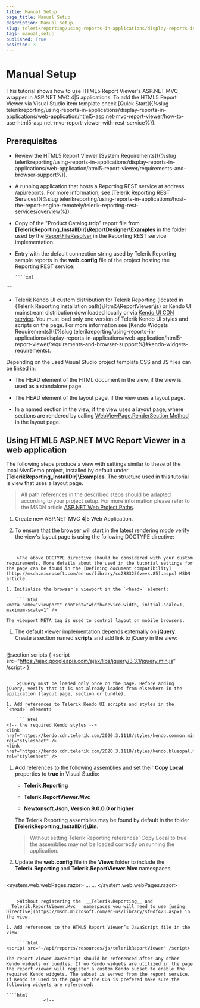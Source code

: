 ```yaml
---
title: Manual Setup
page_title: Manual Setup 
description: Manual Setup
slug: telerikreporting/using-reports-in-applications/display-reports-in-applications/web-application/html5-asp.net-mvc-report-viewer/manual-setup
tags: manual,setup
published: True
position: 3
---
```


# Manual Setup

This tutorial shows how to use HTML5 Report Viewer's ASP.NET MVC wrapper in ASP.NET MVC 4|5 applications. To add the HTML5 Report Viewer via Visual Studio item template check [Quick Start]({%slug telerikreporting/using-reports-in-applications/display-reports-in-applications/web-application/html5-asp.net-mvc-report-viewer/how-to-use-html5-asp.net-mvc-report-viewer-with-rest-service%}).

## Prerequisites

* Review the HTML5 Report Viewer [System Requirements]({%slug telerikreporting/using-reports-in-applications/display-reports-in-applications/web-application/html5-report-viewer/requirements-and-browser-support%}). 

* A running application that hosts a Reporting REST service at address /api/reports. For more information, see [Telerik Reporting REST Services]({%slug telerikreporting/using-reports-in-applications/host-the-report-engine-remotely/telerik-reporting-rest-services/overview%}). 

* Copy of the "Product Catalog.trdp" report file from __[TelerikReporting_InstallDir]\ReportDesigner\Examples__ in the folder used by the  [ReportFileResolver](/reporting/api/Telerik.Reporting.Services.WebApi.ReportFileResolver) in the Reporting REST service implementation. 

* Entry with the default connection string used by Telerik Reporting sample reports in the __web.config__ file of the project hosting the Reporting REST service: 
    
      ````xml
<connectionStrings>
     <add name="Telerik.Reporting.Examples.CSharp.Properties.Settings.TelerikConnectionString"
                connectionString="Data Source=(local);Initial Catalog=AdventureWorks;Integrated Security=SSPI"
                providerName="System.Data.SqlClient" />
</connectionStrings>
````

* Telerik Kendo UI custom distribution for Telerik Reporting (located in {Telerik Reporting installation path}\Html5\ReportViewer\js) or Kendo UI mainstream distribution downloaded locally or via [Kendo UI CDN service](http://docs.telerik.com/kendo-ui/install/cdn). You must load only one version of Telerik Kendo UI styles and scripts on the page. For more information see [Kendo Widgets Requirements](({%slug telerikreporting/using-reports-in-applications/display-reports-in-applications/web-application/html5-report-viewer/requirements-and-browser-support%}#kendo-widgets-requirements).

Depending on the used Visual Studio project template CSS and JS files can be linked in: 

* The HEAD element of the HTML document in the view, if the view is used as a standalone page. 

* The HEAD element of the layout page, if the view uses a layout page. 

* In a named section in the view, if the view uses a layout page, where sections are rendered by calling [WebViewPage.RenderSection Method](https://msdn.microsoft.com/en-us/library/system.web.mvc.webviewpage.rendersection(v=vs.118).aspx) in the layout page. 

## Using HTML5 ASP.NET MVC Report Viewer in a web application

The following steps produce a view with settings similar to these of the local MvcDemo project, installed by default under __[TelerikReporting_InstallDir]\Examples__. The structure used in this tutorial is view that uses a layout page. 

> All path references in the described steps should be adapted according to your project setup. For more information please refer to the MSDN article [ASP.NET Web Project Paths](http://msdn.microsoft.com/en-us/library/ms178116.aspx). 

1. Create new ASP.NET MVC 4|5 Web Application.

1. To ensure that the browser will start in the latest rendering mode verify the view's layout page is using the following DOCTYPE directive: 
    
    ````html
<!DOCTYPE html>
````

    >The above DOCTYPE directive should be considered with your custom requirements. More details about the used in the tutorial settings for the page can be found in the [Defining document compatibility](http://msdn.microsoft.com/en-us/library/cc288325(v=vs.85).aspx) MSDN article. 

1. Initialize the browser’s viewport in the `<head>` element: 
    
    ````html
<meta name="viewport" content="width=device-width, initial-scale=1, maximum-scale=1" />
````

    The viewport META tag is used to control layout on mobile browsers. 

1. The default viewer implementation depends externally on __jQuery__. Create a section named __scripts__ and add link to jQuery in the view: 
    
    ````html
@section scripts
{
    <script src="https://ajax.googleapis.com/ajax/libs/jquery/3.3.1/jquery.min.js" /script>
}
````

    >jQuery must be loaded only once on the page. Before adding jQuery, verify that it is not already loaded from elsewhere in the application (layout page, section or bundle). 

1. Add references to Telerik Kendo UI scripts and styles in the `<head>` element: 
    
    ````html
<!-- the required Kendo styles -->
<link href="https://kendo.cdn.telerik.com/2020.3.1118/styles/kendo.common.min.css" rel="stylesheet" />
<link href="https://kendo.cdn.telerik.com/2020.3.1118/styles/kendo.blueopal.min.css" rel="stylesheet" />
````

1. Add references to the following assemblies and set their __Copy Local__ properties to __true__ in Visual Studio: 

   + __Telerik.Reporting__ 

   + __Telerik.ReportViewer.Mvc__ 

   + __Newtonsoft.Json, Version 9.0.0.0 or higher__ 
   
   The Telerik Reporting assemblies may be found by default in the folder __[TelerikReporting_InstallDir]\Bin__. 

    >Without setting Telerik Reporting references' Copy Local to true the assemblies may not be loaded correctly on running the application.

1. Update the __web.config__ file in the __Views__ folder to include the __Telerik.Reporting__ and __Telerik.ReportViewer.Mvc__ namespaces: 
    
    ````html
<system.web.webPages.razor>
 ...
    <pages pageBaseType="System.Web.Mvc.WebViewPage">
          <namespaces>
         ...
            <add namespace="Telerik.Reporting" />
            <add namespace="Telerik.ReportViewer.Mvc" />
          </namespaces>
    </pages>
  </system.web.webPages.razor>
````

    >Without registering the  __Telerik.Reporting__ and  __Telerik.ReportViewer.Mvc__ namespaces you will need to use [using Directive](https://msdn.microsoft.com/en-us/library/sf0df423.aspx) in the view. 

1. Add references to the HTML5 Report Viewer’s JavaScript file in the view: 
    
    ````html
<script src="~/api/reports/resources/js/telerikReportViewer" /script>
````

    The report viewer JavaScript should be referenced after any other Kendo widgets or bundles. If no Kendo widgets are utilized in the page the report viewer will register a custom Kendo subset to enable the required Kendo widgets. The subset is served from the report service. If Kendo is used on the page or the CDN is prefered make sure the following widgets are referenced: 
    
    ````html
                  <!--
<script src="https://kendo.cdn.telerik.com/2020.3.1118/js/kendo.core.min.js" /script>
<script src="https://kendo.cdn.telerik.com/2020.3.1118/js/kendo.data.odata.min.js" /script>
<script src="https://kendo.cdn.telerik.com/2020.3.1118/js/kendo.data.min.js" /script>
<script src="https://kendo.cdn.telerik.com/2020.3.1118/js/kendo.userevents.min.js" /script>
<script src="https://kendo.cdn.telerik.com/2020.3.1118/js/kendo.selectable.min.js" /script>
<script src="https://kendo.cdn.telerik.com/2020.3.1118/js/kendo.calendar.min.js" /script>
<script src="https://kendo.cdn.telerik.com/2020.3.1118/js/kendo.fx.min.js" /script>
<script src="https://kendo.cdn.telerik.com/2020.3.1118/js/kendo.draganddrop.min.js" /script>
<script src="https://kendo.cdn.telerik.com/2020.3.1118/js/kendo.mobile.scroller.min.js" /script>
<script src="https://kendo.cdn.telerik.com/2020.3.1118/js/kendo.virtuallist.min.js" /script>
<script src="https://kendo.cdn.telerik.com/2020.3.1118/js/kendo.popup.min.js" /script>
<script src="https://kendo.cdn.telerik.com/2020.3.1118/js/kendo.list.min.js" /script>
<script src="https://kendo.cdn.telerik.com/2020.3.1118/js/kendo.combobox.min.js" /script>
<script src="https://kendo.cdn.telerik.com/2020.3.1118/js/kendo.datepicker.min.js" /script>
<script src="https://kendo.cdn.telerik.com/2020.3.1118/js/kendo.resizable.min.js" /script>
<script src="https://kendo.cdn.telerik.com/2020.3.1118/js/kendo.dropdownlist.min.js" /script>
<script src="https://kendo.cdn.telerik.com/2020.3.1118/js/kendo.multiselect.min.js" /script>
<script src="https://kendo.cdn.telerik.com/2020.3.1118/js/kendo.splitter.min.js" /script>
<script src="https://kendo.cdn.telerik.com/2020.3.1118/js/kendo.window.min.js" /script>
<script src="https://kendo.cdn.telerik.com/2020.3.1118/js/kendo.color.min.js" /script>
<script src="https://kendo.cdn.telerik.com/2020.3.1118/js/kendo.slider.min.js" /script>
<script src="https://kendo.cdn.telerik.com/2020.3.1118/js/kendo.button.min.js" /script>
<script src="https://kendo.cdn.telerik.com/2020.3.1118/js/kendo.colorpicker.min.js" /script>
<script src="https://kendo.cdn.telerik.com/2020.3.1118/js/kendo.editor.min.js" /script>
<script src="https://kendo.cdn.telerik.com/2020.3.1118/js/kendo.listview.min.js" /script>
<script src="https://kendo.cdn.telerik.com/2020.3.1118/js/kendo.menu.min.js" /script>
<script src="https://kendo.cdn.telerik.com/2020.3.1118/js/kendo.panelbar.min.js" /script>
<script src="https://kendo.cdn.telerik.com/2020.3.1118/js/kendo.tooltip.min.js" /script>
<script src="https://kendo.cdn.telerik.com/2020.3.1118/js/kendo.treeview.min.js" /script>
<script src="https://kendo.cdn.telerik.com/2020.3.1118/js/kendo.touch.min.js" /script>
kendo.mobile.min.js - optional, if gestures/touch support is required
<script src="https://kendo.cdn.telerik.com/2020.3.1118/js/kendo.mobile.min.js" /script>
kendo.all.min.js or kendo.web.min.js can be used as well if Kendo is used outside the report viewer
<script src="https://kendo.cdn.telerik.com/2020.3.1118/js/kendo.web.min.js" /script>
-->
````

1. Add the HTML5 ASP.NET MVC Report Viewer to the same view:

    {{source=CodeSnippets\MvcCS\Views\Home\Index.cshtml region=RazorExample}}
    ````c#
@(Html.TelerikReporting().ReportViewer()
    .Id("reportViewer1")
    .ServiceUrl("/api/reports/")
    .TemplateUrl("/ReportViewer/templates/telerikReportViewerTemplate.html")
    .ReportSource(new UriReportSource() { Uri = "Product Catalog.trdp" })
    .ViewMode(ViewMode.Interactive)
    .ScaleMode(ScaleMode.Specific)
    .Scale(1.0)
    .PersistSession(false)
    .EnableAccessibility(false)
    .Deferred()
    )
````
    {{source=CodeSnippets\MvcVB\Views\Home\Index.vbhtml region=RazorExample}}
    ````vb.net
@Code
    Html.TelerikReporting().ReportViewer() _
 .Id("reportViewer1") _
 .ServiceUrl("/api/reports/") _
 .TemplateUrl("/ReportViewer/templates/telerikReportViewerTemplate.html") _
 .ReportSource(New UriReportSource() With {.Uri = "Product Catalog.trdp"}) _
 .ViewMode(ViewMode.Interactive) _
 .ScaleMode(ScaleMode.Specific) _
 .Scale(1.0) _
 .PersistSession(False) _
 .EnableAccessibility(False) _
 .Deferred()
End Code
````

    >note The above example uses deferred loading of the viewer to allow scripts to be handled properly, in case jQuery is not yet loaded on the page at the time the view is created. The used relative paths must be considered with the project's structure. 

    >The viewer's  __ReportSource__ has four overloads allowing to specify report declaratively in code. The generated report's string description is sent and handled on the server by the [report source resolver used in the Reporting REST service]({%slug telerikreporting/using-reports-in-applications/host-the-report-engine-remotely/telerik-reporting-rest-services/rest-service-report-source-resolver/overview%}). The above example uses UriReportSource and a path to TRDP file (report created in the Standalone Report Designer). This string description will be handled automatically by the [ReportFileResolver](/reporting/api/Telerik.Reporting.Services.WebApi.ReportFileResolver). 

1. Render the deferred initialization statement for the Report Viewer scripts (remember that they must be rendered after jQuery): In case that you do not need the script tag to be rendered just set to false the default argument. 

    {{source=CodeSnippets\MvcCS\Views\Home\Index.cshtml region=DeferredScriptsExample}}
    ````c#
@(Html.TelerikReporting().DeferredScripts())
````
    {{source=CodeSnippets\MvcVB\Views\Home\Index.vbhtml region=DeferredScriptsExample}}
    ````vb.net
@Code
    Html.TelerikReporting().DeferredScripts()
End Code
````

1. Make the viewer fill the entire browser window. Add the following style in the correspondingly named section in the view: 
    
    ````html
<style>
   #reportViewer1 {
        position: absolute;
        left: 5px;
        right: 5px;
        top: 5px;
        bottom: 5px;
        overflow: hidden;
    }
</style>
````

    > The above CSS rule will be applied on the `<div>` element holding the viewer object. The HTML elements building the viewer object will be sized based on the size of this container `<div>` element. To make the viewer fit in other container use relative position, and provide witdh and height values. 

1. Open the layout page and call the *RenderSection* helper method in the `<head>` element. The method must be called for each named section in the view with the viewer - *scripts section* and *styles section*. 
    
    ````html
@RenderSection("styles", required: false)
@RenderSection("scripts", required: false)
````

1. Finally the layout page should look like this: 
    
    ````html
<!DOCTYPE html>
<html>
<head>
    <title>Demo</title>
    <meta charset="utf-8" />
    <meta name="viewport" content="width=device-width, initial-scale=1, maximum-scale=1" />
    @RenderSection("styles", required: false)
    @RenderSection("scripts", required: false)
</head>
<body>
    @RenderBody()
</body>
</html>
````

    The page with the HTML5 ASP.NET MVC Report Viewer should look like this: 
    
    ````html
@section styles
{
    <link href="https://kendo.cdn.telerik.com/2020.3.1118/styles/kendo.common.min.css" rel="stylesheet" />
    <link href="https://kendo.cdn.telerik.com/2020.3.1118/styles/kendo.blueopal.min.css" rel="stylesheet" />
    <style>
       #reportViewer1 {
            position: absolute;
            left: 5px;
            right: 5px;
            top: 5px;
            bottom: 5px;
            overflow: hidden;
        }
    </style>
}
@section scripts
{
    <script src="https://ajax.googleapis.com/ajax/libs/jquery/3.3.1/jquery.min.js" /script>
    <script src="~/api/reports/resources/js/telerikReportViewer" /script>
    @(Html.TelerikReporting().DeferredScripts())
}
@(Html.TelerikReporting().ReportViewer()
     .Id("reportViewer1")
     .ServiceUrl("/api/reports/")
     .ReportSource(new UriReportSource() { Uri = "Product Catalog.trdp" })
     .Deferred()
)
````

1. Run the project and navigate to the view with the HTML5 ASP.NET MVC Report Viewer that we have just created. 


